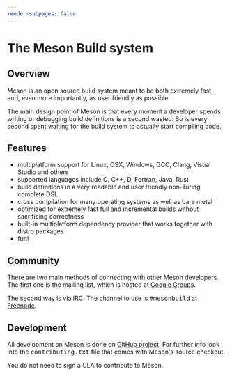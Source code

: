 ```yaml
---
render-subpages: false
...
```


# The Meson Build system

## Overview

Meson is an open source build system meant to be both extremely fast, and, even more importantly, as user friendly as possible.

The main design point of Meson is that every moment a developer spends writing or debugging build definitions is a second wasted. So is every second spent waiting for the build system to actually start compiling code.

## Features

*   multiplatform support for Linux, OSX, Windows, GCC, Clang, Visual Studio and others
*   supported languages include C, C++, D, Fortran, Java, Rust
*   build definitions in a very readable and user friendly non-Turing complete DSL
*   cross compilation for many operating systems as well as bare metal
*   optimized for extremely fast full and incremental builds without sacrificing correctness
*   built-in multiplatform dependency provider that works together with distro packages
*   fun!

## Community

There are two main methods of connecting with other Meson developers. The first one is the mailing list, which is hosted at [Google Groups](https://groups.google.com/forum/#!forum/mesonbuild).

The second way is via IRC. The channel to use is <tt>#mesonbuild</tt> at [Freenode](https://freenode.net/).

## Development

All development on Meson is done on [GitHub project](https://github.com/mesonbuild/meson). For further info look into the <tt>contributing.txt</tt> file that comes with Meson's source checkout.

You do not need to sign a CLA to contribute to Meson.
